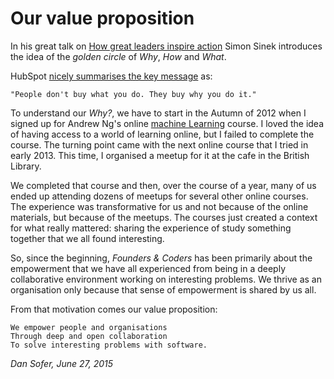 # Our value proposition

In his great talk on [How great leaders inspire action](http://www.ted.com/talks/simon_sinek_how_great_leaders_inspire_action) Simon Sinek introduces the idea of the *golden circle* of *Why*, *How* and *What*. 

HubSpot [nicely summarises the key message](http://blog.hubspot.com/customers/3-takeaways-from-start-with-why) as:

    "People don't buy what you do. They buy why you do it."

To understand our *Why?*, we have to start in the Autumn of 2012 when I signed up for Andrew Ng's online [machine Learning](https://www.coursera.org/course/ml) course. I loved the idea of having access to a world of learning online, but I failed to complete the course. The turning point came with the next online course that I tried in early 2013. This time, I organised a meetup for it at the cafe in the British Library. 

We completed that course and then, over the course of a year, many of us ended up attending dozens of meetups for several other online courses. The experience was transformative for us and not because of the online materials, but because of the meetups. The courses just created a context for what really mattered: sharing the experience of study something together that we all found interesting.

So, since the beginning, *Founders & Coders* has been primarily about the empowerment that we have all experienced from being in a deeply collaborative environment working on interesting problems. We thrive as an organisation only because that sense of empowerment is shared by us all.

From that motivation comes our value proposition:

    We empower people and organisations
    Through deep and open collaboration
    To solve interesting problems with software.

*Dan Sofer, June 27, 2015*
